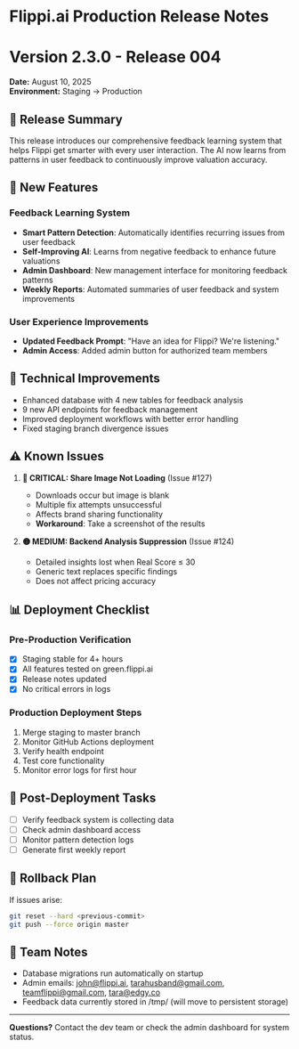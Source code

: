 # Flippi.ai Production Release Notes
# Version 2.3.0 - Release 004
**Date:** August 10, 2025  
**Environment:** Staging → Production

## 🎯 Release Summary

This release introduces our comprehensive feedback learning system that helps Flippi get smarter with every user interaction. The AI now learns from patterns in user feedback to continuously improve valuation accuracy.

## 🌟 New Features

### Feedback Learning System
- **Smart Pattern Detection**: Automatically identifies recurring issues from user feedback
- **Self-Improving AI**: Learns from negative feedback to enhance future valuations
- **Admin Dashboard**: New management interface for monitoring feedback patterns
- **Weekly Reports**: Automated summaries of user feedback and system improvements

### User Experience Improvements
- **Updated Feedback Prompt**: "Have an idea for Flippi? We're listening."
- **Admin Access**: Added admin button for authorized team members

## 🔧 Technical Improvements
- Enhanced database with 4 new tables for feedback analysis
- 9 new API endpoints for feedback management
- Improved deployment workflows with better error handling
- Fixed staging branch divergence issues

## ⚠️ Known Issues

1. **🔴 CRITICAL: Share Image Not Loading** (Issue #127)
   - Downloads occur but image is blank
   - Multiple fix attempts unsuccessful
   - Affects brand sharing functionality
   - **Workaround**: Take a screenshot of the results

2. **🟡 MEDIUM: Backend Analysis Suppression** (Issue #124)
   - Detailed insights lost when Real Score ≤ 30
   - Generic text replaces specific findings
   - Does not affect pricing accuracy


## 📊 Deployment Checklist

### Pre-Production Verification
- [x] Staging stable for 4+ hours
- [x] All features tested on green.flippi.ai
- [x] Release notes updated
- [x] No critical errors in logs

### Production Deployment Steps
1. Merge staging to master branch
2. Monitor GitHub Actions deployment
3. Verify health endpoint
4. Test core functionality
5. Monitor error logs for first hour

## 🚀 Post-Deployment Tasks
- [ ] Verify feedback system is collecting data
- [ ] Check admin dashboard access
- [ ] Monitor pattern detection logs
- [ ] Generate first weekly report

## 📝 Rollback Plan
If issues arise:
```bash
git reset --hard <previous-commit>
git push --force origin master
```

## 🤝 Team Notes
- Database migrations run automatically on startup
- Admin emails: john@flippi.ai, tarahusband@gmail.com, teamflippi@gmail.com, tara@edgy.co
- Feedback data currently stored in /tmp/ (will move to persistent storage)

---

**Questions?** Contact the dev team or check the admin dashboard for system status.